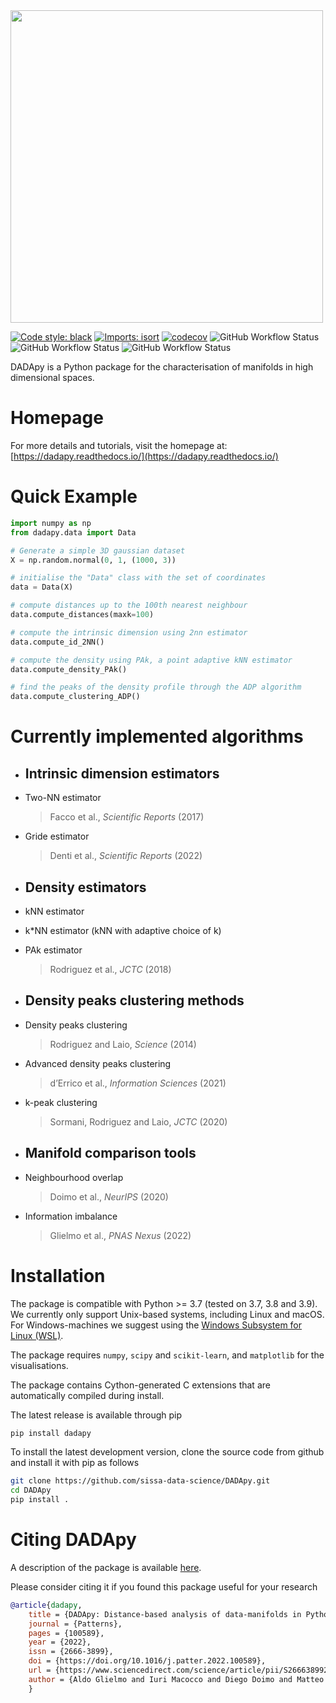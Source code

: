 <img src="https://raw.githubusercontent.com/sissa-data-science/DADApy/master/logo/logo_1_horizontal_transparent_v2.png" width="500">

[![Code style: black](https://img.shields.io/badge/code%20style-black-000000.svg)](https://github.com/psf/black)
[![Imports: isort](https://img.shields.io/badge/%20imports-isort-%231674b1?style=flat&labelColor=ef8336)](https://pycqa.github.io/isort/)
[![codecov](https://codecov.io/gh/sissa-data-science/DADApy/branch/main/graph/badge.svg?token=X4M0KWAPO5)](https://codecov.io/gh/sissa-data-science/DADApy)
![GitHub Workflow Status](https://img.shields.io/github/actions/workflow/status/sissa-data-science/dadapy/test.yml?label=test)
![GitHub Workflow Status](https://img.shields.io/github/actions/workflow/status/sissa-data-science/dadapy/lint.yml?label=lint)
![GitHub Workflow Status](https://img.shields.io/github/actions/workflow/status/sissa-data-science/dadapy/lint.yml?label=docs)

DADApy is a Python package for the characterisation of manifolds in high dimensional spaces.


# Homepage
For more details and tutorials, visit the homepage at:
[https://dadapy.readthedocs.io/](https://dadapy.readthedocs.io/)

# Quick Example

```python
import numpy as np
from dadapy.data import Data

# Generate a simple 3D gaussian dataset
X = np.random.normal(0, 1, (1000, 3))

# initialise the "Data" class with the set of coordinates
data = Data(X)

# compute distances up to the 100th nearest neighbour
data.compute_distances(maxk=100)

# compute the intrinsic dimension using 2nn estimator
data.compute_id_2NN()

# compute the density using PAk, a point adaptive kNN estimator
data.compute_density_PAk()

# find the peaks of the density profile through the ADP algorithm
data.compute_clustering_ADP()
```

# Currently implemented algorithms

- Intrinsic dimension estimators
     - 
- Two-NN estimator 
  > Facco et al., *Scientific Reports* (2017)
- Gride estimator
  > Denti et al., *Scientific Reports* (2022)
- Density estimators
    - 
- kNN estimator
- k*NN estimator (kNN with adaptive choice of k)
- PAk estimator
  > Rodriguez et al., *JCTC* (2018)

- Density peaks clustering methods
    - 
- Density peaks clustering 
  > Rodriguez and Laio, *Science* (2014)
- Advanced density peaks clustering
  > d’Errico et al., *Information Sciences* (2021)
- k-peak clustering
  > Sormani, Rodriguez and Laio, *JCTC* (2020)

- Manifold comparison tools
    - 
- Neighbourhood overlap
  > Doimo et al., *NeurIPS* (2020)
- Information imbalance
  > Glielmo et al., *PNAS Nexus* (2022)


# Installation
The package is compatible with Python >= 3.7 (tested on 3.7, 3.8 and 3.9). We currently only support Unix-based systems, including Linux and macOS. 
For Windows-machines we suggest using the [Windows Subsystem for Linux (WSL)](https://en.wikipedia.org/wiki/Windows_Subsystem_for_Linux).

The package requires `numpy`, `scipy` and `scikit-learn`, and `matplotlib` for the visualisations.

The package contains Cython-generated C extensions that are automatically compiled during install. 

The latest release is available through pip

```sh
pip install dadapy
```

To install the latest development version, clone the source code from github
and install it with pip as follows

```sh
git clone https://github.com/sissa-data-science/DADApy.git
cd DADApy
pip install .
```

# Citing DADApy

A description of the package is available [here](https://www.sciencedirect.com/science/article/pii/S2666389922002070).

Please consider citing it if you found this package useful for your research

```bib
@article{dadapy,
    title = {DADApy: Distance-based analysis of data-manifolds in Python},
    journal = {Patterns},
    pages = {100589},
    year = {2022},
    issn = {2666-3899},
    doi = {https://doi.org/10.1016/j.patter.2022.100589},
    url = {https://www.sciencedirect.com/science/article/pii/S2666389922002070},
    author = {Aldo Glielmo and Iuri Macocco and Diego Doimo and Matteo Carli and Claudio Zeni and Romina Wild and Maria d’Errico and Alex Rodriguez and Alessandro Laio},
    }
```
